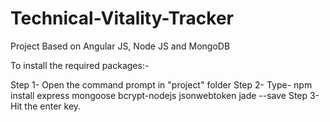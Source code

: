 # Technical-Vitality-Tracker
Project Based on Angular JS, Node JS and MongoDB

To install the required packages:-
  
  Step 1- Open the command prompt in "project" folder
  Step 2- Type- npm install express mongoose bcrypt-nodejs jsonwebtoken jade --save
  Step 3- Hit the enter key.
